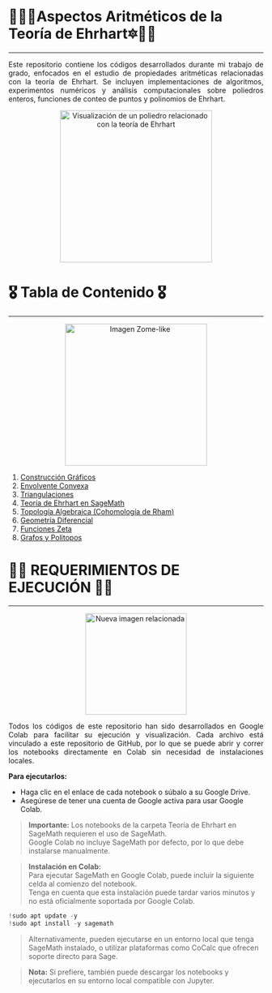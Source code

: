 # 👩‍💻🔯Aspectos Aritméticos de la Teoría de Ehrhart🔯🧑‍💻
<span style="font-size: 24px;"></span>
_____________________________

<div align="justify">
Este repositorio contiene los códigos desarrollados durante mi trabajo de grado, enfocados en el estudio de propiedades aritméticas relacionadas con la teoría de Ehrhart.
Se incluyen implementaciones de algoritmos, experimentos numéricos y análisis computacionales sobre poliedros enteros, funciones de conteo de puntos y polinomios de Ehrhart.
</div>

<p align="center">
  <img src="https://nedbatchelder.com/pix/jenn-polytope.jpg" alt="Visualización de un poliedro relacionado con la teoría de Ehrhart" width="300">
</p>



# 🎖️ Tabla de Contenido 🎖️
<span style="font-size: 24px;"></span>
_____________________________
<p align="center">
  <img src="https://upload.wikimedia.org/wikipedia/commons/thumb/e/ee/Zome-like.png/480px-Zome-like.png" alt="Imagen Zome-like"width="280">
</p>



1. [Construcción Gráficos](#construccion-graficos)
2. [Envolvente Convexa](#envolvente-convexa)
3. [Triangulaciones](#triangulaciones-algoritmos)
4. [Teoría de Ehrhart en SageMath](#teoria-ehrhart-sagemath)
5. [Topología Algebraica (Cohomología de Rham)](#topologia-algebraica)
6. [Geometría Diferencial](#geometria-diferencial)
7. [Funciones Zeta](#funciones-zeta)
8. [Grafos y Politopos](#Grafos-Politopos)



# 🥷🚨 REQUERIMIENTOS DE EJECUCIÓN 🚨🥷
<span style="font-size: 24px;"></span>
____________________________________

<p align="center">
  <img src="https://images.zapnito.com/cdn-cgi/image/metadata=copyright,format=auto,quality=95,fit=scale-down/https://images.zapnito.com/users/717496/posters/e2e24f08-ec2c-4e55-ae2b-f2e86d55051e_large.png" alt="Nueva imagen relacionada" width="200">
</p>


<div align="justify">
Todos los códigos de este repositorio han sido desarrollados en Google Colab para facilitar su ejecución y visualización.  
Cada archivo está vinculado a este repositorio de GitHub, por lo que se puede abrir y correr los notebooks directamente en Colab sin necesidad de instalaciones locales.
</div>



**Para ejecutarlos:**

- Haga clic en el enlace de cada notebook o súbalo a su Google Drive.
- Asegúrese de tener una cuenta de Google activa para usar Google Colab.

> **Importante:** Los notebooks de la carpeta Teoría de Ehrhart en SageMath requieren el uso de SageMath.  
> Google Colab no incluye SageMath por defecto, por lo que debe instalarse manualmente.

> **Instalación en Colab:**  
> Para ejecutar SageMath en Google Colab, puede incluir la siguiente celda al comienzo del notebook.  
> Tenga en cuenta que esta instalación puede tardar varios minutos y no está oficialmente soportada por Google Colab.

```jsx
!sudo apt update -y
!sudo apt install -y sagemath
```

> Alternativamente, pueden ejecutarse en un entorno local que tenga SageMath instalado, o utilizar plataformas como CoCalc que ofrecen soporte directo para Sage.

> **Nota:** Si prefiere, también puede descargar los notebooks y ejecutarlos en su entorno local compatible con Jupyter.

